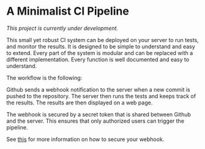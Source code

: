 # A Minimalist CI Pipeline

_This project is currently under development._

This small yet robust CI system can be deployed on your server to run tests, and monitor the results. It is designed to be simple to understand and easy to extend. Every part of the system is modular and can be replaced with a different implementation. Every function is well documented and easy to understand.

The workflow is the following:

Github sends a webhook notification to the server when a new commit is pushed to the repository. The server then runs the tests and keeps track of the results. The results are then displayed on a web page.

The webhook is secured by a secret token that is shared between Github and the server. This ensures that only authorized users can trigger the pipeline.

See [this](https://docs.github.com/en/webhooks/using-webhooks/validating-webhook-deliveries) for more information on how to secure your webhook.